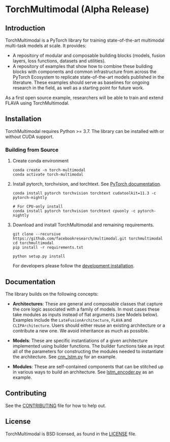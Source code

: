 # TorchMultimodal (Alpha Release)

## Introduction
TorchMultimodal is a PyTorch library for training state-of-the-art multimodal multi-task models at scale. It provides:
- A repository of modular and composable building blocks (models, fusion layers, loss functions, datasets and utilities).
- A repository of examples that show how to combine these building blocks with components and common infrastructure from across the PyTorch Ecosystem to replicate state-of-the-art models published in the literature. These examples should serve as baselines for ongoing research in the field, as well as a starting point for future work.

As a first open source example, researchers will be able to train and extend FLAVA using TorchMultimodal.

## Installation
TorchMultimodal requires Python >= 3.7. The library can be installed with or without CUDA support.

### Building from Source
1. Create conda environment
    ```
    conda create -n torch-multimodal
    conda activate torch-multimodal
    ```
2. Install pytorch, torchvision, and torchtext. See [PyTorch documentation](https://pytorch.org/get-started/locally/).
   ```
   conda install pytorch torchvision torchtext cudatoolkit=11.3 -c pytorch-nightly

   # For CPU-only install
   conda install pytorch torchvision torchtext cpuonly -c pytorch-nightly
   ```
3. Download and install TorchMultimodal and remaining requirements.
    ```
    git clone --recursive https://github.com/facebookresearch/multimodal.git torchmultimodal
    cd torchmultimodal
    pip install -r requirements.txt

    python setup.py install
    ```
    For developers please follow the [development installation](https://github.com/facebookresearch/multimodal/blob/main/CONTRIBUTING.md#development-installation).

## Documentation
The library builds on the following concepts:
- **Architectures**: These are general and composable classes that capture the core logic associated with a family of models. In most cases these take modules as inputs instead of flat arguments (see Models below). Examples include the `LateFusionArchitecture`, `FLAVA` and `CLIPArchitecture`. Users should either reuse an existing architecture or a contribute a new one. We avoid inheritance as much as possible.

- **Models**: These are specific instantiations of a given architecture implemented using builder functions. The builder functions take as input all of the parameters for constructing the modules needed to instantiate the architecture. See [cnn_lstm.py](https://github.com/facebookresearch/multimodal/blob/main/torchmultimodal/models/cnn_lstm.py) for an example.

- **Modules**: These are self-contained components that can be stitched up in various ways to build an architecture. See [lstm_encoder.py](https://github.com/facebookresearch/multimodal/blob/main/torchmultimodal/modules/encoders/lstm_encoder.py) as an example.

## Contributing
See the [CONTRIBUTING](CONTRIBUTING.md) file for how to help out.

## License

TorchMultimodal is BSD licensed, as found in the [LICENSE](LICENSE) file.
